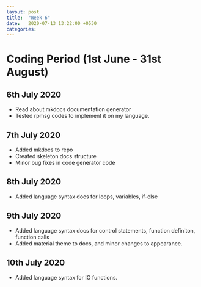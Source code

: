 ```yaml
---
layout: post
title:  "Week 6"
date:   2020-07-13 13:22:00 +0530
categories:
---
```


# Coding Period (1st June - 31st August)

## 6th July 2020

* Read about mkdocs documentation generator
* Tested rpmsg codes to implement it on my language.

## 7th July 2020

* Added mkdocs to repo
* Created skeleton docs structure
* Minor bug fixes in code generator code

## 8th July 2020

* Added language syntax docs for loops, variables, if-else

## 9th July 2020

* Added language syntax docs for control statements, function definiton, function calls
* Added material theme to docs, and minor changes to appearance.

## 10th July 2020

* Added language syntax for IO functions.
